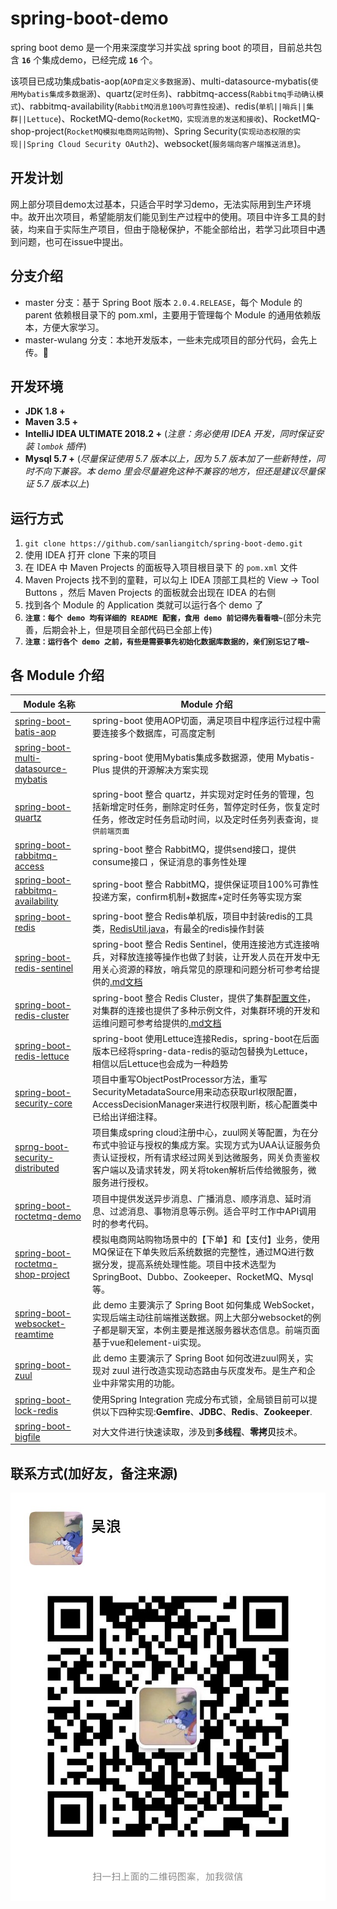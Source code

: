 # spring-boot-demo
spring boot demo 是一个用来深度学习并实战 spring boot 的项目，目前总共包含 **`16`** 个集成demo，已经完成 **`16`** 个。

该项目已成功集成batis-aop(`AOP自定义多数据源`)、multi-datasource-mybatis(`使用Mybatis集成多数据源`)、quartz(`定时任务`)、rabbitmq-access(`Rabbitmq手动确认模式`)、rabbitmq-availability(`RabbitMQ消息100%可靠性投递`)、redis(`单机||哨兵||集群||Lettuce`)、RocketMQ-demo(`RocketMQ，实现消息的发送和接收`)、RocketMQ-shop-project(`RocketMQ模拟电商网站购物`)、Spring Security(`实现动态权限的实现||Spring Cloud Security OAuth2`)、websocket(`服务端向客户端推送消息`)。

## 开发计划

网上部分项目demo太过基本，只适合平时学习demo，无法实际用到生产环境中。故开出次项目，希望能朋友们能见到生产过程中的使用。项目中许多工具的封装，均来自于实际生产项目，但由于隐秘保护，不能全部给出，若学习此项目中遇到问题，也可在issue中提出。

## 分支介绍

- master 分支：基于 Spring Boot 版本 `2.0.4.RELEASE`，每个 Module 的 parent 依赖根目录下的 pom.xml，主要用于管理每个 Module 的通用依赖版本，方便大家学习。
- master-wulang 分支：本地开发版本，一些未完成项目的部分代码，会先上传。🙂


## 开发环境

- **JDK 1.8 +**
- **Maven 3.5 +**
- **IntelliJ IDEA ULTIMATE 2018.2 +** (*注意：务必使用 IDEA 开发，同时保证安装 `lombok` 插件*)
- **Mysql 5.7 +** (*尽量保证使用 5.7 版本以上，因为 5.7 版本加了一些新特性，同时不向下兼容。本 demo 里会尽量避免这种不兼容的地方，但还是建议尽量保证 5.7 版本以上*)

## 运行方式

1. `git clone https://github.com/sanliangitch/spring-boot-demo.git`
2. 使用 IDEA 打开 clone 下来的项目
3. 在 IDEA 中 Maven Projects 的面板导入项目根目录下 的 `pom.xml` 文件
4. Maven Projects 找不到的童鞋，可以勾上 IDEA 顶部工具栏的 View -> Tool Buttons ，然后 Maven Projects 的面板就会出现在 IDEA 的右侧
5. 找到各个 Module 的 Application 类就可以运行各个 demo 了
6. **`注意：每个 demo 均有详细的 README 配套，食用 demo 前记得先看看哦~`**(部分未完善，后期会补上，但是项目全部代码已全部上传)
7. **`注意：运行各个 demo 之前，有些是需要事先初始化数据库数据的，亲们别忘记了哦~`**


## 各 Module 介绍

| Module 名称                                                  | Module 介绍                                                  |
| ------------------------------------------------------------ | ------------------------------------------------------------ |
| [spring-boot-batis-aop](https://github.com/sanliangitch/spring-boot-demo/tree/master/spring-boot-batis-aop) | spring-boot 使用AOP切面，满足项目中程序运行过程中需要连接多个数据库，可高度定制                                |
| [spring-boot-multi-datasource-mybatis](https://github.com/sanliangitch/spring-boot-demo/tree/master/spring-boot-multi-datasource-mybatis) | spring-boot 使用Mybatis集成多数据源，使用 Mybatis-Plus 提供的开源解决方案实现                            |
| [spring-boot-quartz](https://github.com/sanliangitch/spring-boot-demo/tree/master/spring-boot-quartz) | spring-boot 整合 quartz，并实现对定时任务的管理，包括新增定时任务，删除定时任务，暂停定时任务，恢复定时任务，修改定时任务启动时间，以及定时任务列表查询，`提供前端页面`                             |
| [spring-boot-rabbitmq-access](https://github.com/sanliangitch/spring-boot-demo/tree/master/spring-boot-rabbitmq-access) | spring-boot 整合 RabbitMQ，提供send接口，提供consume接口 ，保证消息的事务性处理                            |
| [spring-boot-rabbitmq-availability](https://github.com/sanliangitch/spring-boot-demo/tree/master/spring-boot-rabbitmq-availability) | spring-boot 整合 RabbitMQ，提供保证项目100%可靠性投递方案，confirm机制+数据库+定时任务等实现方案                           |
| [spring-boot-redis](https://github.com/sanliangitch/spring-boot-demo/tree/master/spring-boot-redis) | spring-boot 整合 Redis单机版，项目中封装redis的工具类，[RedisUtil.java](https://github.com/sanliangitch/spring-boot-demo/blob/master/spring-boot-redis/src/main/java/com/wulang/boot/redis/utils/RedisUtil.java)，有最全的redis操作封装                       |
| [spring-boot-redis-sentinel](https://github.com/sanliangitch/spring-boot-demo/tree/master/spring-boot-redis-sentinel) | spring-boot 整合 Redis Sentinel，使用连接池方式连接哨兵，对释放连接等操作也做了封装，让开发人员在开发中无用关心资源的释放，哨兵常见的原理和问题分析可参考给提供的[.md文档](https://github.com/sanliangitch/spring-boot-demo/tree/master/spring-boot-redis-sentinel/md)                     |
| [spring-boot-redis-cluster](https://github.com/sanliangitch/spring-boot-demo/tree/master/spring-boot-redis-cluster) | spring-boot 整合 Redis Cluster，提供了集群[配置文件](https://github.com/sanliangitch/spring-boot-demo/tree/master/spring-boot-redis-cluster/cluster%E9%9B%86%E7%BE%A4%E9%85%8D%E7%BD%AE%E6%96%87%E4%BB%B6)，对集群的连接也提供了多种示例文件，对集群环境的开发和运维问题可参考给提供的[.md文档](https://github.com/sanliangitch/spring-boot-demo/tree/master/spring-boot-redis-cluster/md)                     |
| [spring-boot-redis-lettuce](https://github.com/sanliangitch/spring-boot-demo/tree/master/spring-boot-redis-lettuce) | spring-boot 使用Lettuce连接Redis，spring-boot在后面版本已经将spring-data-redis的驱动包替换为Lettuce，相信以后Lettuce也会成为一种趋势                   |
| [spring-boot-security-core](https://github.com/sanliangitch/spring-boot-demo/tree/master/spring-boot-security-core) | 项目中重写ObjectPostProcessor方法，重写SecurityMetadataSource用来动态获取url权限配置，AccessDecisionManager来进行权限判断，核心配置类中已给出详细注释。                   |
| [sprng-boot-security-distributed](https://github.com/sanliangitch/spring-boot-demo/tree/master/sprng-boot-security-distributed) | 项目集成spring cloud注册中心，zuul网关等配置，为在分布式中验证与授权的集成方案。实现方式为UAA认证服务负责认证授权，所有请求经过网关到达微服务，网关负责鉴权客户端以及请求转发，网关将token解析后传给微服务，微服务进行授权。                   |
| [spring-boot-roctetmq-demo](https://github.com/sanliangitch/spring-boot-demo/tree/master/spring-boot-roctetmq-demo) | 项目中提供发送异步消息、广播消息、顺序消息、延时消息、过滤消息、事物消息等示例。适合平时工作中API调用时的参考代码。                   |
| [spring-boot-roctetmq-shop-project](https://github.com/sanliangitch/spring-boot-demo/tree/master/spring-boot-roctetmq-shop-project) | 模拟电商网站购物场景中的【下单】和【支付】业务，使用MQ保证在下单失败后系统数据的完整性，通过MQ进行数据分发，提高系统处理性能。项目中技术选型为SpringBoot、Dubbo、Zookeeper、RocketMQ、Mysql等。                   |
| [spring-boot-websocket-reamtime](https://github.com/sanliangitch/spring-boot-demo/tree/master/spring-boot-websocket-reamtime) | 此 demo 主要演示了 Spring Boot 如何集成 WebSocket，实现后端主动往前端推送数据。网上大部分websocket的例子都是聊天室，本例主要是推送服务器状态信息。前端页面基于vue和element-ui实现。                   |
| [spring-boot-zuul](https://github.com/sanliangitch/spring-boot-demo/tree/master/spring-boot-zuul) | 此 demo 主要演示了 Spring Boot 如何改进zuul网关，实现对 zuul 进行改造实现动态路由与灰度发布。是生产和企业中非常实用的功能。                   |
| [spring-boot-lock-redis](https://github.com/sanliangitch/spring-boot-demo/tree/master/spring-boot-lock-redis) | 使用Spring Integration 完成分布式锁，全局锁目前可以提供以下四种实现:**Gemfire**、**JDBC**、**Redis**、**Zookeeper**.                  |
| [spring-boot-bigfile](https://github.com/sanliangitch/spring-boot-demo/tree/master/spring-boot-bigfile) | 对大文件进行快速读取，涉及到**多线程**、**零拷贝**技术。                  |

## 联系方式(加好友，备注来源)
![weix](vx.jpg)
